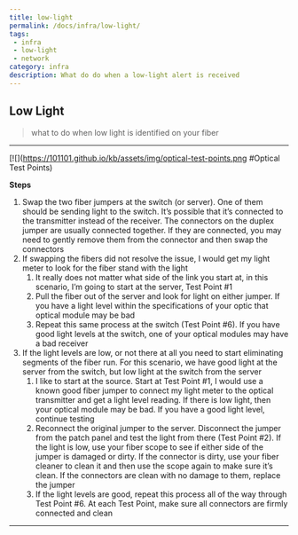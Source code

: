 ```yaml
---
title: low-light
permalink: /docs/infra/low-light/
tags: 
 - infra
 - low-light
 - network
category: infra
description: What do do when a low-light alert is received  
---
```


## Low Light

> what to do when low light is identified on your fiber  

---

[![](https://101101.github.io/kb/assets/img/optical-test-points.png #Optical Test Points)  

**Steps**  
  1. Swap the two fiber jumpers at the switch (or server). One of them should be sending light to the switch. It’s possible that it’s connected to the transmitter instead of the receiver. The connectors on the duplex jumper are usually connected together. If they are connected, you may need to gently remove them from the connector and then swap the connectors  
  1. If swapping the fibers did not resolve the issue, I would get my light meter to look for the fiber stand with the light  
     1. It really does not matter what side of the link you start at, in this scenario, I’m going to start at the server, Test Point #1  
     1. Pull the fiber out of the server and look for light on either jumper. If you have a light level within the specifications of your optic that optical module may be bad  
     1. Repeat this same process at the switch (Test Point #6). If you have good light levels at the switch, one of your optical modules may have a bad receiver
  1. If the light levels are low, or not there at all you need to start eliminating segments of the fiber run. For this scenario, we have good light at the server from the switch, but low light at the switch from the server  
     1. I like to start at the source. Start at Test Point #1, I would use a known good fiber jumper to connect my light meter to the optical transmitter and get a light level reading. If there is low light, then your optical module may be bad. If you have a good light level, continue testing  
     1. Reconnect the original jumper to the server. Disconnect the jumper from the patch panel and test the light from there (Test Point #2). If the light is low, use your fiber scope to see if either side of the jumper is damaged or dirty. If the connector is dirty, use your fiber cleaner to clean it and then use the scope again to make sure it’s clean. If the connectors are clean with no damage to them, replace the jumper  
     1. If the light levels are good, repeat this process all of the way through Test Point #6. At each Test Point, make sure all connectors are firmly connected and clean  

---

